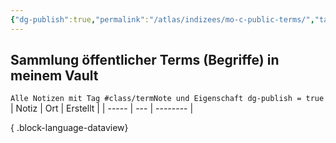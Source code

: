 ```yaml
---
{"dg-publish":true,"permalink":"/atlas/indizees/mo-c-public-terms/","tags":["class/index"],"noteIcon":""}
---
```



## Sammlung öffentlicher Terms (Begriffe) in meinem Vault
`Alle Notizen mit Tag #class/termNote und Eigenschaft dg-publish = true`
| Notiz | Ort | Erstellt |
| ----- | --- | -------- |

{ .block-language-dataview}

